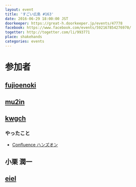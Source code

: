 ```yaml
---
layout: event
title: 'すごい広島 #163'
date: 2016-06-29 18:00:00 JST
doorkeeper: https://great-h.doorkeeper.jp/events/47778
facebook: https://www.facebook.com/events/592167854276970/
togetter: http://togetter.com/li/993771
place: shakehands
categories: events
---
```


# 参加者


## [fujioenoki](https://github.com/fujioenoki)


## [mu2in](http://twitter.com/mu2in)


## [kwgch](https://github.com/kwgch)

### やったこと

* [Confluence ハンズオン](https://twitter.com/ducky19999/status/748109332168900610)


## 小栗 潤一


## [eiel](http://eiel.info/)
